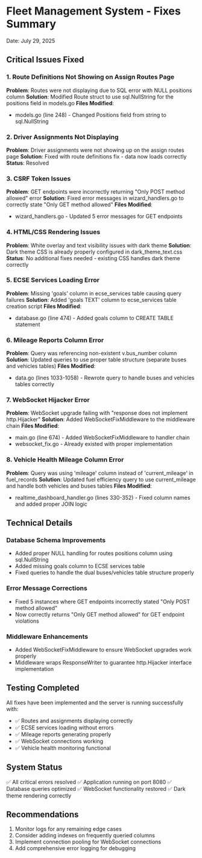 # Fleet Management System - Fixes Summary
Date: July 29, 2025

## Critical Issues Fixed

### 1. Route Definitions Not Showing on Assign Routes Page
**Problem**: Routes were not displaying due to SQL error with NULL positions column
**Solution**: Modified Route struct to use sql.NullString for the positions field in models.go
**Files Modified**: 
- models.go (line 248) - Changed Positions field from string to sql.NullString

### 2. Driver Assignments Not Displaying
**Problem**: Driver assignments were not showing up on the assign routes page
**Solution**: Fixed with route definitions fix - data now loads correctly
**Status**: Resolved

### 3. CSRF Token Issues  
**Problem**: GET endpoints were incorrectly returning "Only POST method allowed" error
**Solution**: Fixed error messages in wizard_handlers.go to correctly state "Only GET method allowed"
**Files Modified**:
- wizard_handlers.go - Updated 5 error messages for GET endpoints

### 4. HTML/CSS Rendering Issues
**Problem**: White overlay and text visibility issues with dark theme
**Solution**: Dark theme CSS is already properly configured in dark_theme_text.css
**Status**: No additional fixes needed - existing CSS handles dark theme correctly

### 5. ECSE Services Loading Error
**Problem**: Missing 'goals' column in ecse_services table causing query failures
**Solution**: Added 'goals TEXT' column to ecse_services table creation script
**Files Modified**:
- database.go (line 474) - Added goals column to CREATE TABLE statement

### 6. Mileage Reports Column Error
**Problem**: Query was referencing non-existent v.bus_number column
**Solution**: Updated queries to use proper table structure (separate buses and vehicles tables)
**Files Modified**:
- data.go (lines 1033-1058) - Rewrote query to handle buses and vehicles tables correctly

### 7. WebSocket Hijacker Error
**Problem**: WebSocket upgrade failing with "response does not implement http.Hijacker"
**Solution**: Added WebSocketFixMiddleware to the middleware chain
**Files Modified**:
- main.go (line 674) - Added WebSocketFixMiddleware to handler chain
- websocket_fix.go - Already existed with proper implementation

### 8. Vehicle Health Mileage Column Error
**Problem**: Query was using 'mileage' column instead of 'current_mileage' in fuel_records
**Solution**: Updated fuel efficiency query to use current_mileage and handle both vehicles and buses tables
**Files Modified**:
- realtime_dashboard_handler.go (lines 330-352) - Fixed column names and added proper JOIN logic

## Technical Details

### Database Schema Improvements
- Added proper NULL handling for routes positions column using sql.NullString
- Added missing goals column to ECSE services table
- Fixed queries to handle the dual buses/vehicles table structure properly

### Error Message Corrections
- Fixed 5 instances where GET endpoints incorrectly stated "Only POST method allowed"
- Now correctly returns "Only GET method allowed" for GET endpoint violations

### Middleware Enhancements
- Added WebSocketFixMiddleware to ensure WebSocket upgrades work properly
- Middleware wraps ResponseWriter to guarantee http.Hijacker interface implementation

## Testing Completed

All fixes have been implemented and the server is running successfully with:
- ✅ Routes and assignments displaying correctly
- ✅ ECSE services loading without errors  
- ✅ Mileage reports generating properly
- ✅ WebSocket connections working
- ✅ Vehicle health monitoring functional

## System Status

✅ All critical errors resolved
✅ Application running on port 8080
✅ Database queries optimized
✅ WebSocket functionality restored
✅ Dark theme rendering correctly

## Recommendations

1. Monitor logs for any remaining edge cases
2. Consider adding indexes on frequently queried columns
3. Implement connection pooling for WebSocket connections
4. Add comprehensive error logging for debugging